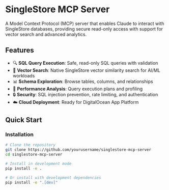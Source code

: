 # SingleStore MCP Server

A Model Context Protocol (MCP) server that enables Claude to interact with SingleStore databases, providing secure read-only access with support for vector search and advanced analytics.

## Features

- 🔍 **SQL Query Execution**: Safe, read-only SQL queries with validation
- 🧮 **Vector Search**: Native SingleStore vector similarity search for AI/ML workloads
- 📊 **Schema Exploration**: Browse tables, columns, and relationships
- 🚀 **Performance Analysis**: Query execution plans and profiling
- 🔒 **Security**: SQL injection prevention, rate limiting, and authentication
- ☁️ **Cloud Deployment**: Ready for DigitalOcean App Platform

## Quick Start

### Installation

```bash
# Clone the repository
git clone https://github.com/yourusername/singlestore-mcp-server
cd singlestore-mcp-server

# Install in development mode
pip install -e .

# Or install with development dependencies
pip install -e ".[dev]"